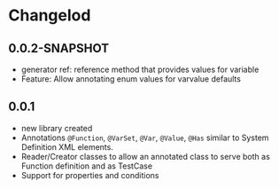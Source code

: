 # Changelod

## 0.0.2-SNAPSHOT

* generator ref: reference method that provides values for variable
* Feature: Allow annotating enum values for varvalue defaults

## 0.0.1

* new library created
* Annotations `@Function`, `@VarSet`, `@Var`, `@Value`, `@Has` similar to System Definition XML elements.
* Reader/Creator classes to allow an annotated class to serve both as Function definition and as TestCase
* Support for properties and conditions
